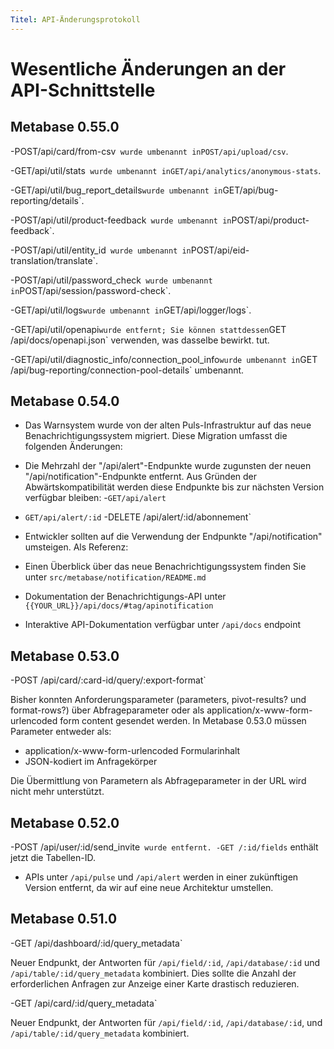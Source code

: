 ```yaml
---
Titel: API-Änderungsprotokoll
---
```



# Wesentliche Änderungen an der API-Schnittstelle


## Metabase 0.55.0


-POST/api/card/from-csv` wurde umbenannt inPOST/api/upload/csv`.


-GET/api/util/stats` wurde umbenannt inGET/api/analytics/anonymous-stats`.


-GET/api/util/bug_report_details` wurde umbenannt in `GET/api/bug-reporting/details`.


-POST/api/util/product-feedback` wurde umbenannt in`POST/api/product-feedback`.


-POST/api/util/entity_id` wurde umbenannt in`POST/api/eid-translation/translate`.


-POST/api/util/password_check` wurde umbenannt in`POST/api/session/password-check`.


-GET/api/util/logs` wurde umbenannt in `GET/api/logger/logs`.


-GET/api/util/openapi` wurde entfernt; Sie können stattdessen `GET /api/docs/openapi.json` verwenden, was dasselbe bewirkt.
tut.


-GET/api/util/diagnostic_info/connection_pool_info` wurde umbenannt in `GET
/api/bug-reporting/connection-pool-details` umbenannt.


## Metabase 0.54.0


- Das Warnsystem wurde von der alten Puls-Infrastruktur auf das neue Benachrichtigungssystem migriert. Diese Migration umfasst die folgenden Änderungen:


- Die Mehrzahl der "/api/alert"-Endpunkte wurde zugunsten der neuen "/api/notification"-Endpunkte entfernt. Aus Gründen der Abwärtskompatibilität werden diese Endpunkte bis zur nächsten Version verfügbar bleiben:
-`GET/api/alert`
- `GET/api/alert/:id`
-DELETE /api/alert/:id/abonnement`


- Entwickler sollten auf die Verwendung der Endpunkte "/api/notification" umsteigen. Als Referenz:
- Einen Überblick über das neue Benachrichtigungssystem finden Sie unter `src/metabase/notification/README.md`
- Dokumentation der Benachrichtigungs-API unter `{{YOUR_URL}}/api/docs/#tag/apinotification`
- Interaktive API-Dokumentation verfügbar unter `/api/docs` endpoint


## Metabase 0.53.0


-POST /api/card/:card-id/query/:export-format`


Bisher konnten Anforderungsparameter (parameters, pivot-results? und format-rows?) über Abfrageparameter oder
als application/x-www-form-urlencoded form content gesendet werden. In Metabase 0.53.0 müssen Parameter entweder als:


- application/x-www-form-urlencoded Formularinhalt
- JSON-kodiert im Anfragekörper


Die Übermittlung von Parametern als Abfrageparameter in der URL wird nicht mehr unterstützt.


## Metabase 0.52.0


-POST /api/user/:id/send_invite` wurde entfernt.
-GET /:id/fields` enthält jetzt die Tabellen-ID.


- APIs unter `/api/pulse` und `/api/alert` werden in einer zukünftigen Version entfernt, da wir auf eine neue Architektur umstellen.


## Metabase 0.51.0


-GET /api/dashboard/:id/query_metadata`


Neuer Endpunkt, der Antworten für `/api/field/:id`, `/api/database/:id` und `/api/table/:id/query_metadata` kombiniert.
Dies sollte die Anzahl der erforderlichen Anfragen zur Anzeige einer Karte drastisch reduzieren.


-GET /api/card/:id/query_metadata`


Neuer Endpunkt, der Antworten für `/api/field/:id`, `/api/database/:id`, und `/api/table/:id/query_metadata` kombiniert.
